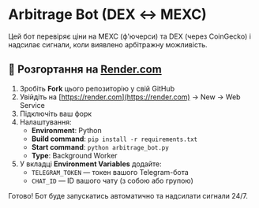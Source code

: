 # Arbitrage Bot (DEX ↔ MEXC)

Цей бот перевіряє ціни на MEXC (ф'ючерси) та DEX (через CoinGecko) і надсилає сигнали, коли виявлено арбітражну можливість.

## 🚀 Розгортання на [Render.com](https://render.com)

1. Зробіть **Fork** цього репозиторію у свій GitHub
2. Увійдіть на [https://render.com](https://render.com) → New → Web Service
3. Підключіть ваш форк
4. Налаштування:
   - **Environment**: Python
   - **Build command**: `pip install -r requirements.txt`
   - **Start command**: `python arbitrage_bot.py`
   - **Type**: Background Worker
5. У вкладці **Environment Variables** додайте:
   - `TELEGRAM_TOKEN` — токен вашого Telegram-бота
   - `CHAT_ID` — ID вашого чату (з собою або групою)

Готово! Бот буде запускатись автоматично та надсилати сигнали 24/7.
